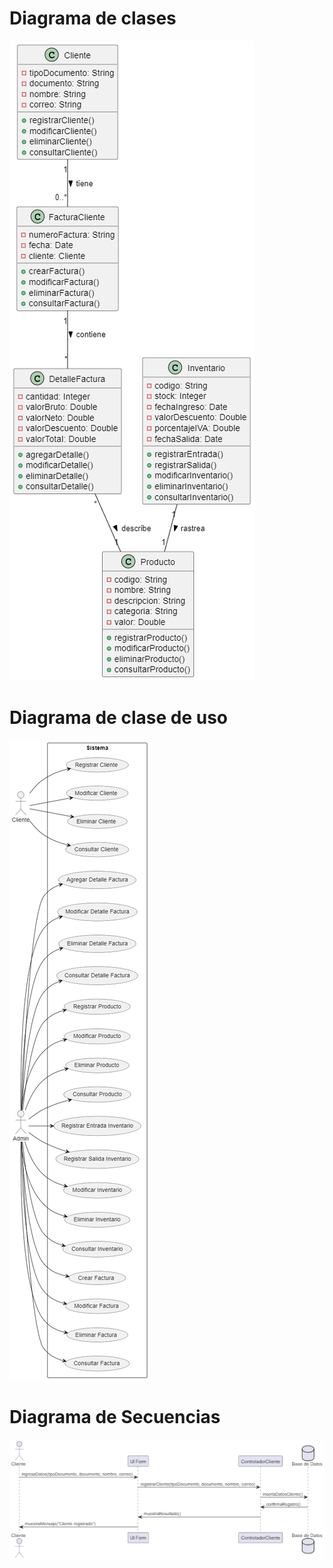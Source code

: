 # Diagrama de clases 
![ver](image-3.png)

# Diagrama de clase de uso 
![ver](image.png)

# Diagrama de Secuencias 
![ver](image-2.png)